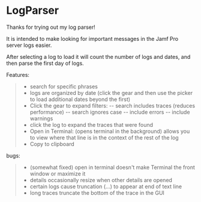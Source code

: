 # LogParser

Thanks for trying out my log parser!

It is intended to make looking for important messages in the Jamf Pro server logs easier.

After selecting a log to load it will count the number of logs and dates, and then parse the first day of logs.

Features:
> - search for specific phrases
> - logs are organized by date (click the gear and then use the picker to load additional dates beyond the first)
> - Click the gear to expand filters:
-- search includes traces (reduces performance)
-- search ignores case
-- include errors
-- include warnings
> - click the log to expand the traces that were found
> - Open in Terminal: (opens terminal in the background) allows you to view where that line is in the context of the rest of the log
> - Copy to clipboard

bugs:
> - (somewhat fixed) open in terminal doesn't make Terminal the front window or maximize it 
> - details occasionally resize when other details are opened
> - certain logs cause truncation (...) to appear at end of text line
> - long traces truncate the bottom of the trace in the GUI
